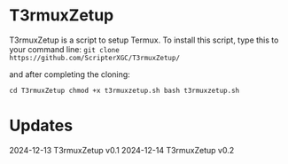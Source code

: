 # T3rmuxZetup
T3rmuxZetup is a script to setup Termux.
To install this script, type this to your command line:
`git clone https://github.com/ScripterXGC/T3rmuxZetup/`

and after completing the cloning:

`cd T3rmuxZetup
chmod +x t3rmuxzetup.sh
bash t3rmuxzetup.sh`

# Updates
2024-12-13 T3rmuxZetup v0.1
2024-12-14 T3rmuxZetup v0.2

